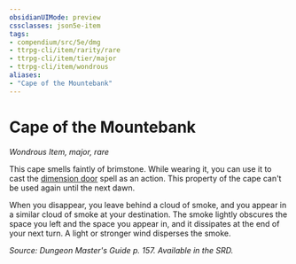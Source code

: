 ```yaml
---
obsidianUIMode: preview
cssclasses: json5e-item
tags:
- compendium/src/5e/dmg
- ttrpg-cli/item/rarity/rare
- ttrpg-cli/item/tier/major
- ttrpg-cli/item/wondrous
aliases: 
- "Cape of the Mountebank"
---
```

# Cape of the Mountebank
*Wondrous Item, major, rare*  


This cape smells faintly of brimstone. While wearing it, you can use it to cast the [dimension door](compendium/spells/dimension-door.md) spell as an action. This property of the cape can't be used again until the next dawn.

When you disappear, you leave behind a cloud of smoke, and you appear in a similar cloud of smoke at your destination. The smoke lightly obscures the space you left and the space you appear in, and it dissipates at the end of your next turn. A light or stronger wind disperses the smoke.

*Source: Dungeon Master's Guide p. 157. Available in the SRD.*